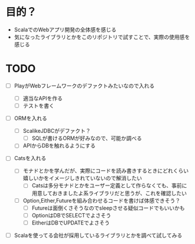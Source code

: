 # 目的？
- ScalaでのWebアプリ開発の全体感を感じる
- 気になったライブラリとかをこのリポジトリで試すことで、実際の使用感を感じる

# TODO
- [ ] PlayがWebフレームワークのデファクトみたいなので入れる
    - [ ] 適当なAPIを作る
    - [ ] テストを書く
- [ ] ORMを入れる
    - [ ] ScalikeJDBCがデファクト？
        - [ ] SQLが書けるORMが好みなので、可能か調べる
    - [ ] APIからDBを触れるようにする
- [ ] Catsを入れる
    - [ ] モナドとかを学んだが、実際にコードを読み書きするときにどれくらい嬉しいかをイメージしきれていないので解消したい
        - [ ] Catsは多分モナドとかをユーザー定義として作らなくても、事前に用意しておきましたよ系ライブラリだと思うが、これを確認したい
    - [ ] Option,Either,Futureを組み合わせるコードを書けば体感できそう？
        - [ ] Futureは面倒くさそうなのでsleepさせる疑似コードでもいいかも
        - [ ] OptionはDBでSELECTでよさそう
        - [ ] EitherはDBでUPDATEでよさそう
- [ ] Scalaを使ってる会社が採用しているライブラリとかを調べて試してみる











